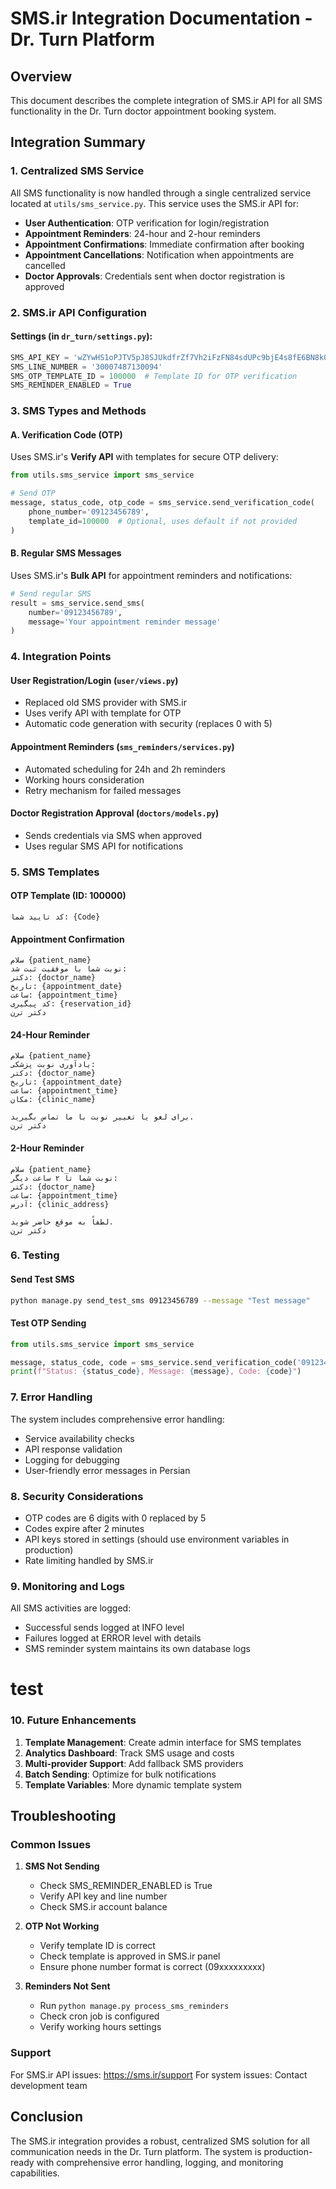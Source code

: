 # SMS.ir Integration Documentation - Dr. Turn Platform

## Overview
This document describes the complete integration of SMS.ir API for all SMS functionality in the Dr. Turn doctor appointment booking system.

## Integration Summary

### 1. Centralized SMS Service
All SMS functionality is now handled through a single centralized service located at `utils/sms_service.py`. This service uses the SMS.ir API for:

- **User Authentication**: OTP verification for login/registration
- **Appointment Reminders**: 24-hour and 2-hour reminders
- **Appointment Confirmations**: Immediate confirmation after booking
- **Appointment Cancellations**: Notification when appointments are cancelled
- **Doctor Approvals**: Credentials sent when doctor registration is approved

### 2. SMS.ir API Configuration

#### Settings (in `dr_turn/settings.py`):
```python
SMS_API_KEY = 'wZYwHS1oPJTV5pJ8SJUkdfrZf7Vh2iFzFN84sdUPc9bjE4s8fE6BN8k0KzNm4e1Y'
SMS_LINE_NUMBER = '30007487130094'
SMS_OTP_TEMPLATE_ID = 100000  # Template ID for OTP verification
SMS_REMINDER_ENABLED = True
```

### 3. SMS Types and Methods

#### A. Verification Code (OTP)
Uses SMS.ir's **Verify API** with templates for secure OTP delivery:
```python
from utils.sms_service import sms_service

# Send OTP
message, status_code, otp_code = sms_service.send_verification_code(
    phone_number='09123456789',
    template_id=100000  # Optional, uses default if not provided
)
```

#### B. Regular SMS Messages
Uses SMS.ir's **Bulk API** for appointment reminders and notifications:
```python
# Send regular SMS
result = sms_service.send_sms(
    number='09123456789',
    message='Your appointment reminder message'
)
```

### 4. Integration Points

#### User Registration/Login (`user/views.py`)
- Replaced old SMS provider with SMS.ir
- Uses verify API with template for OTP
- Automatic code generation with security (replaces 0 with 5)

#### Appointment Reminders (`sms_reminders/services.py`)
- Automated scheduling for 24h and 2h reminders
- Working hours consideration
- Retry mechanism for failed messages

#### Doctor Registration Approval (`doctors/models.py`)
- Sends credentials via SMS when approved
- Uses regular SMS API for notifications

### 5. SMS Templates

#### OTP Template (ID: 100000)
```
کد تایید شما: {Code}
```

#### Appointment Confirmation
```
سلام {patient_name}
نوبت شما با موفقیت ثبت شد:
دکتر: {doctor_name}
تاریخ: {appointment_date}
ساعت: {appointment_time}
کد پیگیری: {reservation_id}
دکتر ترن
```

#### 24-Hour Reminder
```
سلام {patient_name}
یادآوری نوبت پزشکی:
دکتر: {doctor_name}
تاریخ: {appointment_date}
ساعت: {appointment_time}
مکان: {clinic_name}

برای لغو یا تغییر نوبت با ما تماس بگیرید.
دکتر ترن
```

#### 2-Hour Reminder
```
سلام {patient_name}
نوبت شما تا ۲ ساعت دیگر:
دکتر: {doctor_name}
ساعت: {appointment_time}
آدرس: {clinic_address}

لطفاً به موقع حاضر شوید.
دکتر ترن
```

### 6. Testing

#### Send Test SMS
```bash
python manage.py send_test_sms 09123456789 --message "Test message"
```

#### Test OTP Sending
```python
from utils.sms_service import sms_service

message, status_code, code = sms_service.send_verification_code('09123456789')
print(f"Status: {status_code}, Message: {message}, Code: {code}")
```

### 7. Error Handling

The system includes comprehensive error handling:
- Service availability checks
- API response validation
- Logging for debugging
- User-friendly error messages in Persian

### 8. Security Considerations

- OTP codes are 6 digits with 0 replaced by 5
- Codes expire after 2 minutes
- API keys stored in settings (should use environment variables in production)
- Rate limiting handled by SMS.ir

### 9. Monitoring and Logs

All SMS activities are logged:
- Successful sends logged at INFO level
- Failures logged at ERROR level with details
- SMS reminder system maintains its own database logs
# test
### 10. Future Enhancements

1. **Template Management**: Create admin interface for SMS templates
2. **Analytics Dashboard**: Track SMS usage and costs
3. **Multi-provider Support**: Add fallback SMS providers
4. **Batch Sending**: Optimize for bulk notifications
5. **Template Variables**: More dynamic template system

## Troubleshooting

### Common Issues

1. **SMS Not Sending**
   - Check SMS_REMINDER_ENABLED is True
   - Verify API key and line number
   - Check SMS.ir account balance

2. **OTP Not Working**
   - Verify template ID is correct
   - Check template is approved in SMS.ir panel
   - Ensure phone number format is correct (09xxxxxxxxx)

3. **Reminders Not Sent**
   - Run `python manage.py process_sms_reminders`
   - Check cron job is configured
   - Verify working hours settings

### Support

For SMS.ir API issues: https://sms.ir/support
For system issues: Contact development team

## Conclusion

The SMS.ir integration provides a robust, centralized SMS solution for all communication needs in the Dr. Turn platform. The system is production-ready with comprehensive error handling, logging, and monitoring capabilities. 